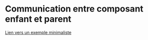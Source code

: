 # Communication entre composant enfant et parent

[Lien vers un exemple minimaliste](https://stackblitz.com/edit/stackblitz-starters-in7ppx?description=React%20%20%20TypeScript%20starter%20project&file=src%2FApp.tsx,src%2FMonSuperForm.tsx&file=src%2FMonSuperForm.tsx&title=React%20Starter)

